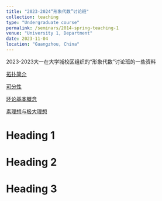 ```yaml
---
title: "2023-2024“形象代数”讨论班"
collection: teaching
type: "Undergraduate course"
permalink: /seminars/2014-spring-teaching-1
venue: "University 1, Department"
date: 2023-11-04
location: "Guangzhou, China"
---
```


2023-2023大一在大学城校区组织的“形象代数”讨论班的一些资料

[拓扑简介](../assets/topology.pdf)

[可分性](../assets/Lec04.pdf)

[环论基本概念](../assets/ringTheory.pdf)

[素理想与极大理想](../assets/ideal.pdf)



Heading 1
======

Heading 2
======

Heading 3
======
